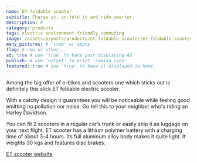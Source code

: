 ```yaml
---
name: ET foldable scooter
subtitle: Charge it, un-fold it and ride smarter.
description: #
category: products
tags: electric environment-friendly commuting
image: /assets/p/posts/products/et-foldable-scooter/et-foldable-scooter.jpg #for OG and twitter cards
many_pictures: # 'true' or empty
flag: # new or other...
ad: true # use 'true' to have post displaying AD
publish: # use 'notyet' to print 'coming soon'
featured: true # use 'true' to have it displayed in home
---
```

Among the big offer of e-bikes and scooters one which sticks out is definitely this slick ET foldable electric scooter.

With a catchy design it guarantees you will be noticeable while feeling good emitting no pollution nor noise. Go tell this to your neighbor who's riding an Harley Davidson.

You can fit 2 scooters in a regular car’s trunk or easily ship it as luggage on your next flight. ET scooter has a lithium polymer battery with a charging time of about 3-4 hours. Its full aluminum alloy body makes it quite light. It weights 30 kgs and features disc brakes.

[ET scooter website](http://etscooter.com/product/e-t-scooter/)
